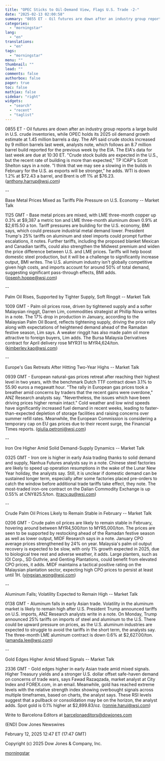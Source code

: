 ```yaml
---
title: "OPEC Sticks to Oil-Demand View, Flags U.S. Trade -2-"
date: "2025-02-13 02:00:58"
summary: "0855 ET - Oil futures are down after an industry group reports a large build in U.S. crude inventories, while OPEC holds its 2025 oil demand growth estimate at 1.45 million barrels a day. The API said crude stocks increased by 9 million barrels last week, analysts note, which follows..."
categories:
  - "morningstar"
lang:
  - "en"
translations:
  - "en"
tags:
  - "morningstar"
menu: ""
thumbnail: ""
lead: ""
comments: false
authorbox: false
pager: true
toc: false
mathjax: false
sidebar: "right"
widgets:
  - "search"
  - "recent"
  - "taglist"
---
```


0855 ET - Oil futures are down after an industry group reports a large build in U.S. crude inventories, while OPEC holds its 2025 oil demand growth estimate at 1.45 million barrels a day. The API said crude stocks increased by 9 million barrels last week, analysts note, which follows an 8.7 million barrel build reported for the previous week by the EIA. The EIA's data for last week are due at 10:30 ET. "Crude stock builds are expected in the U.S., but the recent rate of building is more than expected," TP ICAP's Scott Shelton says in a note. "I think that we may see a slowing in the builds in February for the U.S. as exports will be stronger," he adds. WTI is down 1.2% at $72.43 a barrel, and Brent is off 1% at $76.23. (anthony.harrup@wsj.com)

--

Base Metal Prices Mixed as Tariffs Pile Pressure on U.S. Economy -- Market Talk

1125 GMT - Base metal prices are mixed, with LME three-month copper up 0.3% at $9,387 a metric ton and LME three-month aluminum down 0.9% at $2,615.50 a ton. Tariff pressures are building for the U.S. economy, BMI says, which could pressure industrial metal demand lower. President Trump's 25% tariffs on aluminum and steel imports could prompt further escalations, it notes. Further tariffs, including the proposed blanket Mexican and Canadian tariffs, could also strengthen the Midwest premium and widen the price difference between U.S. and LME prices. Tariffs will help boost domestic steel production, but it will be a challenge to significantly increase output, BMI writes. The U.S. aluminum industry isn't globally competitive given high costs, and imports account for around 50% of total demand, suggesting significant pass-through effects, BMI adds. (joseph.hoppe@wsj.com)

--

Palm Oil Rises, Supported by Tighter Supply, Soft Ringgit -- Market Talk

1009 GMT - Palm oil prices rose, driven by tightened supply and a softer Malaysian ringgit, Darren Lim, commodities strategist at Phillip Nova writes in a note. The 17% drop in production in January, according to the Malaysian Palm Oil Board, reflects tightening supply, driving the price rally along with expectations of heightened demand ahead of the Ramadan festive season, Lim says. A weaker ringgit has also made palm oil more attractive to foreign buyers, Lim adds. The Bursa Malaysia Derivatives contract for April delivery rose MYR31 to MYR4,624/ton. (kimberley.kao@wsj.com)

--

Europe's Gas Retreats After Hitting Two-Year Highs -- Market Talk

0939 GMT - European natural-gas prices retreat after reaching their highest level in two years, with the benchmark Dutch TTF contract down 3.1% to 55.90 euros a megawatt hour. "The rally in European gas prices took a breather amid concerns by traders that the recent gains were overdone," ANZ Research analysts say. "Nevertheless, the issues which have been driving prices higher remain intact." Cold weather and low wind speeds have significantly increased fuel demand in recent weeks, leading to faster-than-expected depletion of storage facilities and raising concerns over summer refill rates. Meanwhile, the European Commission is considering a temporary cap on EU gas prices due to their recent surge, the Financial Times reports. (giulia.petroni@wsj.com)

--

Iron Ore Higher Amid Solid Demand-Supply Dynamics -- Market Talk

0325 GMT - Iron ore is higher in early Asia trading thanks to solid demand and supply, Nanhua Futures analysts say in a note. Chinese steel factories are likely to speed up operation resumptions in the wake of the Lunar New Year holiday, the analysts say. Still, it is unclear if domestic demand can be sustained longer term, especially after some factories placed pre-orders to catch the window before additional trade tariffs take effect, they note. The most-traded iron-ore contract on the Dalian Commodity Exchange is up 0.55% at CNY825.5/ton. (tracy.qu@wsj.com)

--

Crude Palm Oil Prices Likely to Remain Stable in February -- Market Talk

0206 GMT - Crude palm oil prices are likely to remain stable in February, hovering around between MYR4,500/ton to MYR5,000/ton. The prices are seen to be supported by restocking ahead of the Ramadan festive season as well as lower output, MIDF Research says in a note. January CPO average prices strengthened by 24% on year. Malaysia's palm oil output recovery is expected to be slow, with only 1% growth expected in 2025, due to biological tree rest and adverse weather, it adds. Large planters, such as IOI Corp., SD Guthrie, and Genting Plantations, could benefit from elevated CPO prices, it adds. MIDF maintains a tactical positive rating on the Malaysian plantation sector, expecting high CPO prices to persist at least until 1H. (yingxian.wong@wsj.com)

--

Aluminum Falls; Volatility Expected to Remain High -- Market Talk

0138 GMT - Aluminum falls in early Asian trade. Volatility in the aluminum market is likely to remain high after U.S. President Trump announced tariffs on U.S. imports, ANZ Research analysts write in a note. On Monday, Trump announced 25% tariffs on imports of steel and aluminum to the U.S. There could be upward pressure on prices, as the U.S. aluminum industries are expected to struggle to avoid the tariffs in the short term, the analysts say. The three-month LME aluminum contract is down 0.6% at $2,627.00/ton. (amanda.lee@wsj.com)

--

Gold Edges Higher Amid Mixed Signals -- Market Talk

2336 GMT - Gold edges higher in early Asian trade amid mixed signals. Higher Treasury yields and a stronger U.S. dollar offset safe-haven demand on concerns of trade wars, says Fawad Razaqzada, market analyst at City Index and FOREX.com, in an email. Meanwhile, gold has reached extreme levels with the relative strength index showing overbought signals across multiple timeframes, based on charts, the analyst says. These RSI levels suggest that a pullback or consolidation may be on the horizon, the analyst adds. Spot gold is 0.1% higher at $2,899.83/oz. (ronnie.harui@wsj.com)

Write to Barcelona Editors at barcelonaeditors@dowjones.com

(END) Dow Jones Newswires

February 12, 2025 12:47 ET (17:47 GMT)

Copyright (c) 2025 Dow Jones & Company, Inc.

[morningstar](https://www.morningstar.com/news/dow-jones/2025021210994/opec-sticks-to-oil-demand-view-flags-us-trade-2)
